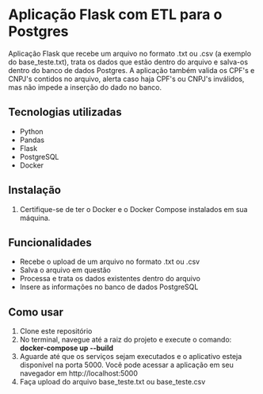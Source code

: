 # Aplicação Flask com ETL para o Postgres

Aplicação Flask que recebe um arquivo no formato .txt ou .csv (a exemplo do base_teste.txt), trata os dados que estão dentro do arquivo e salva-os dentro do banco de dados Postgres. A aplicação também valida os CPF's e CNPJ's contidos no arquivo, alerta caso haja CPF's ou CNPJ's inválidos, mas não impede a inserção do dado no banco.

## Tecnologias utilizadas

- Python
- Pandas
- Flask
- PostgreSQL
- Docker

## Instalação

1. Certifique-se de ter o Docker e o Docker Compose instalados em sua máquina.

## Funcionalidades

- Recebe o upload de um arquivo no formato .txt ou .csv
- Salva o arquivo em questão
- Processa e trata os dados existentes dentro do arquivo
- Insere as informações no banco de dados PostgreSQL

## Como usar

1. Clone este repositório
2. No terminal, navegue até a raiz do projeto e execute o comando: **docker-compose up --build**
3. Aguarde até que os serviços sejam executados e o aplicativo esteja disponível na porta 5000. Você pode acessar a aplicação em seu navegador em http://localhost:5000
4. Faça upload do arquivo base_teste.txt ou base_teste.csv